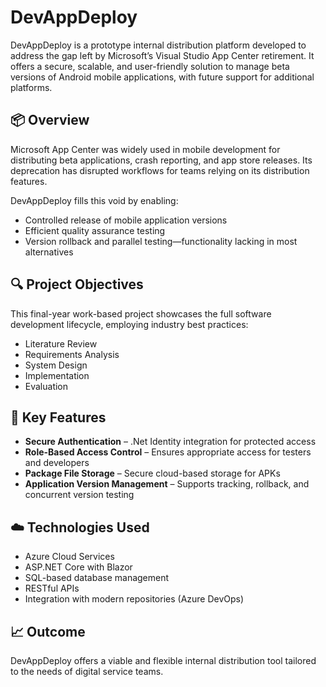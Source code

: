 # DevAppDeploy

DevAppDeploy is a prototype internal distribution platform developed to address the gap left by Microsoft’s Visual Studio App Center retirement. It offers a secure, scalable, and user-friendly solution to manage beta versions of Android mobile applications, with future support for additional platforms.

## 📦 Overview

Microsoft App Center was widely used in mobile development for distributing beta applications, crash reporting, and app store releases. Its deprecation has disrupted workflows for teams relying on its distribution features.

DevAppDeploy fills this void by enabling:

- Controlled release of mobile application versions
- Efficient quality assurance testing
- Version rollback and parallel testing—functionality lacking in most alternatives

## 🔍 Project Objectives

This final-year work-based project showcases the full software development lifecycle, employing industry best practices:

- Literature Review
- Requirements Analysis
- System Design
- Implementation
- Evaluation

## 🔐 Key Features

- **Secure Authentication** – .Net Identity integration for protected access  
- **Role-Based Access Control** – Ensures appropriate access for testers and developers  
- **Package File Storage** – Secure cloud-based storage for APKs  
- **Application Version Management** – Supports tracking, rollback, and concurrent version testing

## ☁️ Technologies Used

- Azure Cloud Services  
- ASP.NET Core with Blazor  
- SQL-based database management  
- RESTful APIs  
- Integration with modern repositories (Azure DevOps)

## 📈 Outcome

DevAppDeploy offers a viable and flexible internal distribution tool tailored to the needs of digital service teams.
